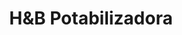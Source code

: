 ---
title: "H&B Potabilizadora"
url: /ciudad-guayana-puerto-ordaz/hundb-potabilizadora/
shop: Wasser
---
